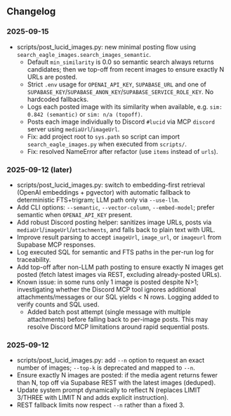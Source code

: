 ## Changelog

### 2025-09-15
- scripts/post_lucid_images.py: new minimal posting flow using `search_eagle_images.search_images_semantic`.
  - Default `min_similarity` is 0.0 so semantic search always returns candidates; then we top-off from recent images to ensure exactly N URLs are posted.
  - Strict `.env` usage for `OPENAI_API_KEY`, `SUPABASE_URL` and one of `SUPABASE_KEY`/`SUPABASE_ANON_KEY`/`SUPABASE_SERVICE_ROLE_KEY`. No hardcoded fallbacks.
  - Logs each posted image with its similarity when available, e.g. `sim: 0.842 (semantic)` or `sim: n/a (topoff)`.
  - Posts each image individually to Discord `#lucid` via MCP `discord` server using `mediaUrl`/`imageUrl`.
  - Fix: add project root to `sys.path` so script can import `search_eagle_images.py` when executed from `scripts/`.
  - Fix: resolved NameError after refactor (use `items` instead of `urls`).

### 2025-09-12 (later)
- scripts/post_lucid_images.py: switch to embedding-first retrieval (OpenAI embeddings + pgvector) with automatic fallback to deterministic FTS+trigram; LLM path only via `--use-llm`.
- Add CLI options: `--semantic`, `--vector-column`, `--embed-model`; prefer semantic when `OPENAI_API_KEY` present.
- Add robust Discord posting helper: sanitizes image URLs, posts via `mediaUrl`/`imageUrl`/`attachments`, and falls back to plain text with URL.
- Improve result parsing to accept `imageUrl`, `image_url`, or `imageurl` from Supabase MCP responses.
- Log executed SQL for semantic and FTS paths in the per-run log for traceability.
- Add top-off after non-LLM path posting to ensure exactly N images get posted (fetch latest images via REST, excluding already-posted URLs).
- Known issue: in some runs only 1 image is posted despite N>1; investigating whether the Discord MCP tool ignores additional attachments/messages or our SQL yields < N rows. Logging added to verify counts and SQL used.
  - Added batch post attempt (single message with multiple attachments) before falling back to per-image posts. This may resolve Discord MCP limitations around rapid sequential posts.

### 2025-09-12
- scripts/post_lucid_images.py: add `--n` option to request an exact number of images; `--top-k` is deprecated and mapped to `--n`.
- Ensure exactly N images are posted: if the media agent returns fewer than N, top off via Supabase REST with the latest images (deduped).
- Update system prompt dynamically to reflect N (replaces LIMIT 3/THREE with LIMIT N and adds explicit instruction).
- REST fallback limits now respect `--n` rather than a fixed 3.
